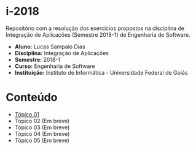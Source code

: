 # i-2018
Repositório com a resolução dos exercícios propostos na disciplina de Integração de Aplicações (Semestre 2018-1) de Engenharia de Software.

* **Aluno:** Lucas Sampaio Dias
* **Disciplina:** Integração de Aplicações
* **Semestre:** 2018-1
* **Curso:** Engenharia de Software
* **Instituição:** Instituto de Informática - Universidade Federal de Goiás

# Conteúdo
* [Tópico 01](https://github.com/sampaiodias/i-2018/tree/master/src/br/ufg/inf/sampaiodias/i2018/topico1)
* Tópico 02 (Em breve)
* Tópico 03 (Em breve)
* Tópico 04 (Em breve)
* Tópico 05 (Em breve)
